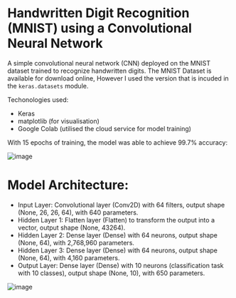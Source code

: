 # Handwritten Digit Recognition (MNIST) using a Convolutional Neural Network
A simple convolutional neural network (CNN) deployed on the MNIST dataset trained to recognize handwritten digits. The MNIST Dataset is available for download online, However I used the version that is incuded in the ``keras.datasets`` module.

Techonologies used:
- Keras
- matplotlib (for visualisation)
- Google Colab (utilised the cloud service for model training)

With 15 epochs of training, the model was able to achieve 99.7% accuracy:

![image](https://github.com/sgspencer2618/MNIST_CNN_Handwritten_Digit_Recognition/assets/144366072/90410538-b065-4548-8a3a-913cff0f76a2)

# Model Architecture:
- Input Layer: Convolutional layer (Conv2D) with 64 filters, output shape (None, 26, 26, 64), with 640 parameters.
- Hidden Layer 1: Flatten layer (Flatten) to transform the output into a vector, output shape (None, 43264).
- Hidden Layer 2: Dense layer (Dense) with 64 neurons, output shape (None, 64), with 2,768,960 parameters.
- Hidden Layer 3: Dense layer (Dense) with 64 neurons, output shape (None, 64), with 4,160 parameters.
- Output Layer: Dense layer (Dense) with 10 neurons (classification task with 10 classes), output shape (None, 10), with 650 parameters.

![image](https://github.com/sgspencer2618/MNIST_CNN_Handwritten_Digit_Recognition/assets/144366072/4c96fb57-dc11-4f1e-a1a0-e74b571afcbe)

